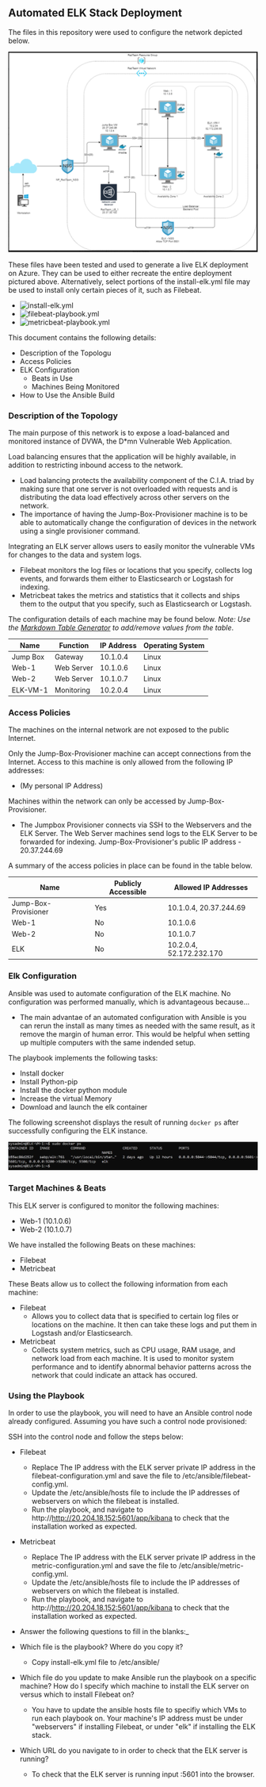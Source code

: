 ## Automated ELK Stack Deployment

The files in this repository were used to configure the network depicted below.

![](Diagrams/Full_network.PNG)

These files have been tested and used to generate a live ELK deployment on Azure. They can be used to either recreate the entire deployment pictured above. Alternatively, select portions of the install-elk.yml file may be used to install only certain pieces of it, such as Filebeat.

 - ![install-elk.yml](Playbook%20File/install-elk.yml)
 - ![filebeat-playbook.yml](Playbook%20File/filebeat-playbook.yml)
 - ![metricbeat-playbook.yml](Playbook%20File/metricbeat-playbook.yml)
  

This document contains the following details:
- Description of the Topologu
- Access Policies
- ELK Configuration
  - Beats in Use
  - Machines Being Monitored
- How to Use the Ansible Build


### Description of the Topology

The main purpose of this network is to expose a load-balanced and monitored instance of DVWA, the D*mn Vulnerable Web Application.

Load balancing ensures that the application will be highly available, in addition to restricting inbound access to the network.

 - Load balancing protects the availability component of the C.I.A. triad by making sure that one server is not overloaded with requests and is distributing the data load effectively across other servers on the network.
- The importance of having the Jump-Box-Provisioner machine is to be able to automatically change the configuration of devices in the network using a single provisioner command.

Integrating an ELK server allows users to easily monitor the vulnerable VMs for changes to the data and system logs.
- Filebeat monitors the log files or locations that you specify, collects log events, and forwards them either to Elasticsearch or Logstash for indexing.
- Metricbeat takes the metrics and statistics that it collects and ships them to the output that you specify, such as Elasticsearch or Logstash.

The configuration details of each machine may be found below.
_Note: Use the [Markdown Table Generator](http://www.tablesgenerator.com/markdown_tables) to add/remove values from the table_.

| Name        | Function  | IP Address | Operating System |
|-------------|-----------|------------|------------------|
| Jump Box    | Gateway   | 10.1.0.4   | Linux            |
| Web-1       | Web Server| 10.1.0.6   | Linux            |
| Web-2       | Web Server| 10.1.0.7   | Linux            |
| ELK-VM-1    | Monitoring| 10.2.0.4   | Linux            |

### Access Policies

The machines on the internal network are not exposed to the public Internet. 

Only the Jump-Box-Provisioner machine can accept connections from the Internet. Access to this machine is only allowed from the following IP addresses:
- (My personal IP Address)

Machines within the network can only be accessed by Jump-Box-Provisioner.
- The Jumpbox Provisioner connects via SSH to the Webservers and the ELK Server. The Web Server machines send logs to the ELK Server to be forwarded for indexing. Jump-Box-Provisioner's public IP address - 20.37.244.69

A summary of the access policies in place can be found in the table below.

| Name                 | Publicly Accessible | Allowed IP Addresses       |
|----------------------|---------------------|----------------------------|
| Jump-Box-Provisioner | Yes                 | 10.1.0.4, 20.37.244.69     |
| Web-1                | No                  | 10.1.0.6                   |
| Web-2                | No                  | 10.1.0.7                   |
| ELK                  | No                  | 10.2.0.4, 52.172.232.170   |

### Elk Configuration

Ansible was used to automate configuration of the ELK machine. No configuration was performed manually, which is advantageous because...
- The main advantae of an automated configuration with Ansible is you can rerun the install as many times as needed with the same result, as it remove the margin of human error. This would be helpful when setting up multiple computers with the same indended setup.

The playbook implements the following tasks:
- Install docker
- Install Python-pip
- Install the docker python module
- Increase the virtual Memory
- Download and launch the elk container

The following screenshot displays the result of running `docker ps` after successfully configuring the ELK instance.

![](/Images/docker%20ps.JPG)

### Target Machines & Beats
This ELK server is configured to monitor the following machines:
- Web-1 (10.1.0.6)
- Web-2 (10.1.0.7)

We have installed the following Beats on these machines:
- Filebeat
- Metricbeat

These Beats allow us to collect the following information from each machine:
- Filebeat
	- Allows you to collect data that is specified to certain log files or locations on the machine. It then can take these logs and put them in Logstash and/or Elasticsearch.
- Metricbeat 
	- Collects system metrics, such as CPU usage, RAM usage, and network load from each machine. It is used to monitor system performance and to identify abnormal behavior patterns across the network that could indicate an attack has occured.

### Using the Playbook
In order to use the playbook, you will need to have an Ansible control node already configured. Assuming you have such a control node provisioned: 

SSH into the control node and follow the steps below:

- Filebeat

	- Replace The IP address with the ELK server private IP address in the filebeat-configuration.yml and save the file to 	/etc/ansible/filebeat-config.yml.
	- Update the /etc/ansible/hosts file to include the IP addresses of webservers on which the filebeat is installed.
	- Run the playbook, and navigate to http://http://20.204.18.152:5601/app/kibana to check that the installation worked as expected.

- Metricbeat

	- Replace The IP address with the ELK server private IP address in the metric-configuration.yml and save the file to /etc/ansible/metric-config.yml.
	- Update the /etc/ansible/hosts file to include the IP addresses of webservers on which the filebeat is installed.
	- Run the playbook, and navigate to http://http://20.204.18.152:5601/app/kibana to check that the installation worked as expected.

- Answer the following questions to fill in the blanks:_

- Which file is the playbook? Where do you copy it?
	- Copy install-elk.yml file to /etc/ansible/
- Which file do you update to make Ansible run the playbook on a specific machine? How do I specify which machine to install the ELK server on []()versus which to install Filebeat on?
	- You have to update the ansible hosts file to specifiy which VMs to run each playbook on. Your machine's IP address must be under "webservers" if installing Filebeat, or under "elk" if installing the ELK stack.
- Which URL do you navigate to in order to check that the ELK server is running?
	- To check that the ELK server is running input <ELK SERVER IP Address>:5601 into the browser.


